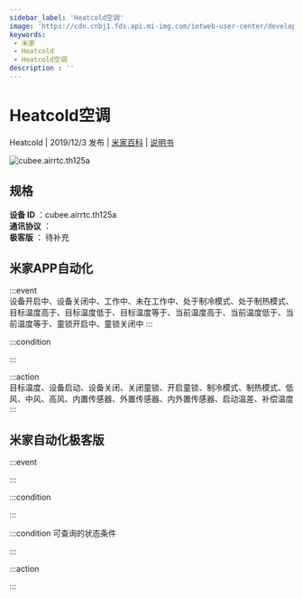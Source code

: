 ```yaml
---
sidebar_label: 'Heatcold空调'
image: 'https://cdn.cnbj1.fds.api.mi-img.com/iotweb-user-center/developer_1679070105009mgBBM9fg.png?GalaxyAccessKeyId=AKVGLQWBOVIRQ3XLEW&Expires=9223372036854775807&Signature=5Gob+X5rr57K5JmUeF58FLX0eoo='
keywords: 
 - 米家
 - Heatcold
 - Heatcold空调
description : ''
---
```

# Heatcold空调

Heatcold | 2019/12/3 发布 | [米家百科](https://home.mi.com/webapp/content/baike/product/index.html?model=cubee.airrtc.th125a) | [说明书](https://home.mi.com/views/introduction.html?model=cubee.airrtc.th125a&region=cn)

![cubee.airrtc.th125a](https://cdn.cnbj1.fds.api.mi-img.com/iotweb-user-center/developer_1679070105009mgBBM9fg.png?GalaxyAccessKeyId=AKVGLQWBOVIRQ3XLEW&Expires=9223372036854775807&Signature=5Gob+X5rr57K5JmUeF58FLX0eoo=)

## 规格  
> 
**设备 ID** ：cubee.airrtc.th125a  
**通讯协议** ：  
**极客版**  ： 待补充 


## 米家APP自动化  

:::event  
设备开启中、设备关闭中、工作中、未在工作中、处于制冷模式、处于制热模式、目标温度高于、目标温度低于、目标温度等于、当前温度高于、当前温度低于、当前温度等于、童锁开启中、童锁关闭中
:::

:::condition  

:::

:::action   
目标温度、设备启动、设备关闭、关闭童锁、开启童锁、制冷模式、制热模式、低风、中风、高风、内置传感器、外置传感器、内外置传感器、启动温差、补偿温度
:::

## 米家自动化极客版  

:::event  

:::

:::condition  

:::

:::condition 可查询的状态条件  

:::

:::action  

:::

        
